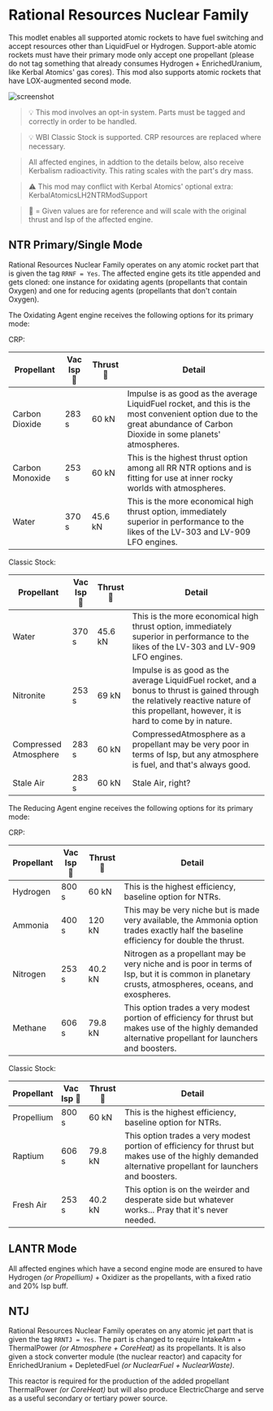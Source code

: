 # Rational Resources Nuclear Family
This modlet enables all supported atomic rockets to have fuel switching and accept resources other than LiquidFuel or Hydrogen. Support-able atomic rockets must have their primary mode only accept one propellant (please do not tag something that already consumes Hydrogen + EnrichedUranium, like Kerbal Atomics' gas cores). This mod also supports atomic rockets that have LOX-augmented second mode.

![screenshot](https://i.imgur.com/8gNXvRi.png)

> :bulb: This mod involves an opt-in system. Parts must be tagged and correctly in order to be handled.

> :bulb: WBI Classic Stock is supported. CRP resources are replaced where necessary.

> All affected engines, in addtion to the details below, also receive Kerbalism radioactivity. This rating scales with the part's dry mass.

> :warning: This mod may conflict with Kerbal Atomics' optional extra: KerbalAtomicsLH2NTRModSupport

> :small_orange_diamond: = Given values are for reference and will scale with the original thrust and Isp of the affected engine.

## NTR Primary/Single Mode
Rational Resources Nuclear Family operates on any atomic rocket part that is given the tag `RRNF = Yes`. The affected engine gets its title appended and gets cloned: one instance for oxidating agents (propellants that contain Oxygen) and one for reducing agents (propellants that don't contain Oxygen).


The Oxidating Agent engine receives the following options for its primary mode: 

CRP:

| Propellant | Vac Isp :small_orange_diamond: | Thrust :small_orange_diamond: | Detail |
| -- | -- | -- | -- |
| Carbon Dioxide | 283 s | 60 kN | Impulse is as good as the average LiquidFuel rocket, and this is the most convenient option due to the great abundance of Carbon Dioxide in some planets' atmospheres. |
| Carbon Monoxide | 253 s | 60 kN | This is the highest thrust option among all RR NTR options and is fitting for use at inner rocky worlds with atmospheres. |
| Water | 370 s | 45.6 kN | This is the more economical high thrust option, immediately superior in performance to the likes of the LV-303 and LV-909 LFO engines. |

Classic Stock:

| Propellant | Vac Isp :small_orange_diamond: | Thrust :small_orange_diamond: | Detail |
| -- | -- | -- | -- |
| Water | 370 s | 45.6 kN | This is the more economical high thrust option, immediately superior in performance to the likes of the LV-303 and LV-909 LFO engines. |
| Nitronite | 253 s | 69 kN | Impulse is as good as the average LiquidFuel rocket, and a bonus to thrust is gained through the relatively reactive nature of this propellant, however, it is hard to come by in nature. |
| Compressed Atmosphere | 283 s | 60 kN | CompressedAtmosphere as a propellant may be very poor in terms of Isp, but any atmosphere is fuel, and that's always good. |
| Stale Air | 283 s | 60 kN | Stale Air, right? |


The Reducing Agent engine receives the following options for its primary mode: 

CRP:

| Propellant | Vac Isp :small_orange_diamond: | Thrust :small_orange_diamond: | Detail |
| -- | -- | -- | -- |
| Hydrogen | 800 s | 60 kN | This is the highest efficiency, baseline option for NTRs. |
| Ammonia | 400 s | 120 kN | This may be very niche but is made very available, the Ammonia option trades exactly half the baseline efficiency for double the thrust. |
| Nitrogen | 253 s | 40.2 kN | Nitrogen as a propellant may be very niche and is poor in terms of Isp, but it is common in planetary crusts, atmospheres, oceans, and exospheres. |
| Methane | 606 s | 79.8 kN | This option trades a very modest portion of efficiency for thrust but makes use of the highly demanded alternative propellant for launchers and boosters. |

Classic Stock:

| Propellant | Vac Isp :small_orange_diamond: | Thrust :small_orange_diamond: | Detail |
| -- | -- | -- | -- |
| Propellium | 800 s | 60 kN | This is the highest efficiency, baseline option for NTRs. |
| Raptium | 606 s | 79.8 kN | This option trades a very modest portion of efficiency for thrust but makes use of the highly demanded alternative propellant for launchers and boosters. |
| Fresh Air | 253 s | 40.2 kN | This option is on the weirder and desperate side but whatever works... Pray that it's never needed. |


## LANTR Mode
All affected engines which have a second engine mode are ensured to have Hydrogen *(or Propellium)* + Oxidizer as the propellants, with a fixed ratio and 20% Isp buff.


## NTJ
Rational Resources Nuclear Family operates on any atomic jet part that is given the tag `RRNTJ = Yes`. The part is changed to require IntakeAtm + ThermalPower *(or Atmosphere + CoreHeat)* as its propellants. It is also given a stock converter module (the nuclear reactor) and capacity for EnrichedUranium + DepletedFuel *(or NuclearFuel + NuclearWaste)*.

This reactor is required for the production of the added propellant ThermalPower *(or CoreHeat)* but will also produce ElectricCharge and serve as a useful secondary or tertiary power source.
